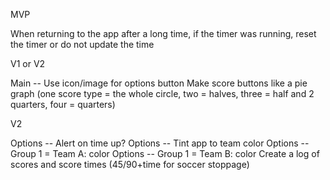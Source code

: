 MVP

When returning to the app after a long time, if the timer was running, reset the timer or do not update the time

V1 or V2

Main -- Use icon/image for options button
Make score buttons like a pie graph (one score type = the whole circle, two = halves, three = half and 2 quarters, four = quarters)


V2

Options -- Alert on time up?
Options -- Tint app to team color
Options -- Group 1 = Team A: color
Options -- Group 1 = Team B: color
Create a log of scores and score times (45/90+time for soccer stoppage)